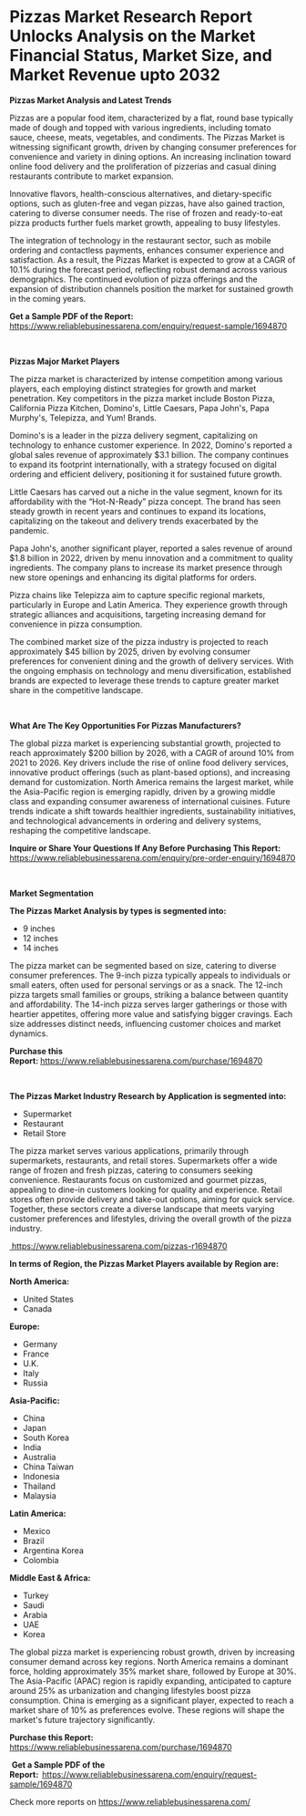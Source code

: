 <p><h1>Pizzas Market Research Report Unlocks Analysis on the Market Financial Status, Market Size, and Market Revenue upto 2032</h1></p><p><strong>Pizzas Market Analysis and Latest Trends</strong></p>
<p><p>Pizzas are a popular food item, characterized by a flat, round base typically made of dough and topped with various ingredients, including tomato sauce, cheese, meats, vegetables, and condiments. The Pizzas Market is witnessing significant growth, driven by changing consumer preferences for convenience and variety in dining options. An increasing inclination toward online food delivery and the proliferation of pizzerias and casual dining restaurants contribute to market expansion. </p><p>Innovative flavors, health-conscious alternatives, and dietary-specific options, such as gluten-free and vegan pizzas, have also gained traction, catering to diverse consumer needs. The rise of frozen and ready-to-eat pizza products further fuels market growth, appealing to busy lifestyles. </p><p>The integration of technology in the restaurant sector, such as mobile ordering and contactless payments, enhances consumer experience and satisfaction. As a result, the Pizzas Market is expected to grow at a CAGR of 10.1% during the forecast period, reflecting robust demand across various demographics. The continued evolution of pizza offerings and the expansion of distribution channels position the market for sustained growth in the coming years.</p></p>
<p><strong>Get a Sample PDF of the Report:&nbsp;</strong> <a href="https://www.reliablebusinessarena.com/enquiry/request-sample/1694870?utm_campaign=2342&utm_medium=2&utm_source=Github&utm_content=ia&utm_term=14022025&utm_id=pizzas">https://www.reliablebusinessarena.com/enquiry/request-sample/1694870</a></p>
<p>&nbsp;</p>
<p><strong>Pizzas Major Market Players</strong></p>
<p><p>The pizza market is characterized by intense competition among various players, each employing distinct strategies for growth and market penetration. Key competitors in the pizza market include Boston Pizza, California Pizza Kitchen, Domino's, Little Caesars, Papa John's, Papa Murphy's, Telepizza, and Yum! Brands.</p><p>Domino's is a leader in the pizza delivery segment, capitalizing on technology to enhance customer experience. In 2022, Domino's reported a global sales revenue of approximately $3.1 billion. The company continues to expand its footprint internationally, with a strategy focused on digital ordering and efficient delivery, positioning it for sustained future growth.</p><p>Little Caesars has carved out a niche in the value segment, known for its affordability with the “Hot-N-Ready” pizza concept. The brand has seen steady growth in recent years and continues to expand its locations, capitalizing on the takeout and delivery trends exacerbated by the pandemic.</p><p>Papa John's, another significant player, reported a sales revenue of around $1.8 billion in 2022, driven by menu innovation and a commitment to quality ingredients. The company plans to increase its market presence through new store openings and enhancing its digital platforms for orders.</p><p>Pizza chains like Telepizza aim to capture specific regional markets, particularly in Europe and Latin America. They experience growth through strategic alliances and acquisitions, targeting increasing demand for convenience in pizza consumption.</p><p>The combined market size of the pizza industry is projected to reach approximately $45 billion by 2025, driven by evolving consumer preferences for convenient dining and the growth of delivery services. With the ongoing emphasis on technology and menu diversification, established brands are expected to leverage these trends to capture greater market share in the competitive landscape.</p></p>
<p>&nbsp;</p>
<p><strong>What Are The Key Opportunities For Pizzas Manufacturers?</strong></p>
<p><p>The global pizza market is experiencing substantial growth, projected to reach approximately $200 billion by 2026, with a CAGR of around 10% from 2021 to 2026. Key drivers include the rise of online food delivery services, innovative product offerings (such as plant-based options), and increasing demand for customization. North America remains the largest market, while the Asia-Pacific region is emerging rapidly, driven by a growing middle class and expanding consumer awareness of international cuisines. Future trends indicate a shift towards healthier ingredients, sustainability initiatives, and technological advancements in ordering and delivery systems, reshaping the competitive landscape.</p></p>
<p><strong>Inquire or Share Your Questions If Any Before Purchasing This Report:</strong> <a href="https://www.reliablebusinessarena.com/enquiry/pre-order-enquiry/1694870?utm_campaign=2342&utm_medium=2&utm_source=Github&utm_content=ia&utm_term=14022025&utm_id=pizzas">https://www.reliablebusinessarena.com/enquiry/pre-order-enquiry/1694870</a></p>
<p>&nbsp;</p>
<p><strong>Market Segmentation</strong></p>
<p><strong>The Pizzas Market Analysis by types is segmented into:</strong></p>
<p><ul><li>9 inches</li><li>12 inches</li><li>14 inches</li></ul></p>
<p><p>The pizza market can be segmented based on size, catering to diverse consumer preferences. The 9-inch pizza typically appeals to individuals or small eaters, often used for personal servings or as a snack. The 12-inch pizza targets small families or groups, striking a balance between quantity and affordability. The 14-inch pizza serves larger gatherings or those with heartier appetites, offering more value and satisfying bigger cravings. Each size addresses distinct needs, influencing customer choices and market dynamics.</p></p>
<p><strong>Purchase this Report:&nbsp;</strong><a href="https://www.reliablebusinessarena.com/purchase/1694870?utm_campaign=2342&utm_medium=2&utm_source=Github&utm_content=ia&utm_term=14022025&utm_id=pizzas">https://www.reliablebusinessarena.com/purchase/1694870</a></p>
<p>&nbsp;</p>
<p><strong>The Pizzas Market Industry Research by Application is segmented into:</strong></p>
<p><ul><li>Supermarket</li><li>Restaurant</li><li>Retail Store</li></ul></p>
<p><p>The pizza market serves various applications, primarily through supermarkets, restaurants, and retail stores. Supermarkets offer a wide range of frozen and fresh pizzas, catering to consumers seeking convenience. Restaurants focus on customized and gourmet pizzas, appealing to dine-in customers looking for quality and experience. Retail stores often provide delivery and take-out options, aiming for quick service. Together, these sectors create a diverse landscape that meets varying customer preferences and lifestyles, driving the overall growth of the pizza industry.</p></p>
<p><a href="https://www.reliablebusinessarena.com/pizzas-r1694870?utm_campaign=2342&utm_medium=2&utm_source=Github&utm_content=ia&utm_term=14022025&utm_id=pizzas">&nbsp;https://www.reliablebusinessarena.com/pizzas-r1694870</a></p>
<p><strong>In terms of Region, the Pizzas Market Players available by Region are:</strong></p>
<p>
    <p> <strong> North America: </strong>
        <ul>
            <li>United States</li>
            <li>Canada</li>
        </ul>
        </p> 
    <p> <strong> Europe: </strong>
        <ul>
            <li>Germany</li>
            <li>France</li>
            <li>U.K.</li>
            <li>Italy</li>
            <li>Russia</li>
        </ul>
        </p> 
    <p> <strong> Asia-Pacific: </strong>
        <ul>
            <li>China</li>
            <li>Japan</li>
            <li>South Korea</li>
            <li>India</li>
            <li>Australia</li>
            <li>China Taiwan</li>
            <li>Indonesia</li>
            <li>Thailand</li>
            <li>Malaysia</li>
        </ul>
        </p> 
    <p> <strong> Latin America: </strong>
        <ul>
            <li>Mexico</li>
            <li>Brazil</li>
            <li>Argentina Korea</li>
            <li>Colombia</li>
        </ul>
        </p> 
    <p> <strong> Middle East & Africa: </strong>
        <ul>
            <li>Turkey</li>
            <li>Saudi</li>
            <li>Arabia</li>
            <li>UAE</li>
            <li>Korea</li>
        </ul>
    </p>
    </p>
<p><p>The global pizza market is experiencing robust growth, driven by increasing consumer demand across key regions. North America remains a dominant force, holding approximately 35% market share, followed by Europe at 30%. The Asia-Pacific (APAC) region is rapidly expanding, anticipated to capture around 25% as urbanization and changing lifestyles boost pizza consumption. China is emerging as a significant player, expected to reach a market share of 10% as preferences evolve. These regions will shape the market's future trajectory significantly.</p></p>
<p><strong>Purchase this Report: </strong><a href="https://www.reliablebusinessarena.com/purchase/1694870?utm_campaign=2342&utm_medium=2&utm_source=Github&utm_content=ia&utm_term=14022025&utm_id=pizzas">https://www.reliablebusinessarena.com/purchase/1694870</a></p>
<p>&nbsp;<strong>Get a Sample PDF of the Report:&nbsp;&nbsp;</strong><a href="https://www.reliablebusinessarena.com/enquiry/request-sample/1694870?utm_campaign=2342&utm_medium=2&utm_source=Github&utm_content=ia&utm_term=14022025&utm_id=pizzas">https://www.reliablebusinessarena.com/enquiry/request-sample/1694870</a></p>
<p><strong></strong></p>
<p>Check more reports on <a href="https://www.reliablebusinessarena.com/?utm_campaign=2342&utm_medium=2&utm_source=Github&utm_content=ia&utm_term=14022025&utm_id=pizzas">https://www.reliablebusinessarena.com/</a></p>